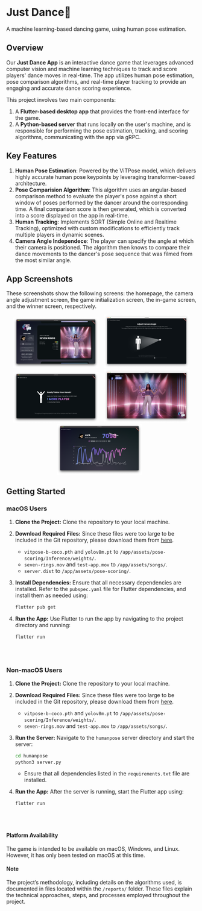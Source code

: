 # Just Dance🪩
A machine learning-based dancing game, using human pose estimation.

## Overview
Our **Just Dance App** is an interactive dance game that leverages advanced computer vision and machine learning techniques to track and score players' dance moves in real-time. The app utilizes human pose estimation, pose comparison algorithms, and real-time player tracking to provide an engaging and accurate dance scoring experience.

This project involves two main components:
1. A **Flutter-based desktop app** that provides the front-end interface for the game.
2. A **Python-based server** that runs locally on the user's machine, and is responsible for performing the pose estimation, tracking, and scoring algorithms, communicating with the app via gRPC.

## Key Features
1. **Human Pose Estimation**: Powered by the ViTPose model, which delivers highly accurate human pose keypoints by leveraging transformer-based architecture.
2. **Pose Comparision Algorithm**: This algorithm uses an angular-based comparison method to evaluate the player's pose against a short window of poses performed by the dancer around the corresponding time. A final comparison score is then generated, which is converted into a score displayed on the app in real-time.
3. **Human Tracking**: Implements SORT (Simple Online and Realtime Tracking), optimized with custom modifications to efficiently track multiple players in dynamic scenes.
4. **Camera Angle Independece**: The player can specify the angle at which their camera is positioned. The algorithm then knows to compare their dance movements to the dancer's pose sequence that was filmed from the most similar angle.

## App Screenshots

These screenshots show the following screens: the homepage, the camera angle adjustment screen, the game initialization screen, the in-game screen, and the winner screen, respectively.

<div align="center">
  <img src="./screenshots/homepage.png" alt="HomePage" width="45%" style="margin-right:10px;"/>
  <img src="./screenshots/angle_adjust.jpg" alt="CameraAngleAdjustment" width="45%"/>
</div>

<div align="center">
  <img src="./screenshots/game_start.png" alt="GameInitialization" width="45%" style="margin-right:10px;"/>
  <img src="./screenshots/in_game.jpg" alt="InGame" width="45%"/>
</div>

<div align="center">
  <img src="./screenshots/winner_page.png" alt="WinnerPage" width="45%" style="margin-right:10px;"/>
</div>

## Getting Started

### macOS Users
1. **Clone the Project:** Clone the repository to your local machine.

2. **Download Required Files:** Since these files were too large to be included in the Git repository, please download them from [here](https://drive.google.com/drive/folders/1KEBS4vHSfZPdqgpCSK7do0r8hSjc7tpv).
     - `vitpose-b-coco.pth` and `yolov8m.pt` to `/app/assets/pose-scoring/Inference/weights/`.
     - `seven-rings.mov` and `test-app.mov` to `/app/assets/songs/`.
     - `server.dist` to `/app/assets/pose-scoring/`.

3. **Install Dependencies:** Ensure that all necessary dependencies are installed. Refer to the `pubspec.yaml` file for Flutter dependencies, and install them as needed using:
     ```bash
     flutter pub get
     ```

4. **Run the App:** Use Flutter to run the app by navigating to the project directory and running:
     ```bash
     flutter run
     ```

<br></br>

### Non-macOS Users
1. **Clone the Project:** Clone the repository to your local machine.

2. **Download Required Files:** Since these files were too large to be included in the Git repository, please download them from [here](https://drive.google.com/drive/folders/1KEBS4vHSfZPdqgpCSK7do0r8hSjc7tpv).
     - `vitpose-b-coco.pth` and `yolov8m.pt` to `/app/assets/pose-scoring/Inference/weights/`.
     - `seven-rings.mov` and `test-app.mov` to `/app/assets/songs/`.

3. **Run the Server:** Navigate to the `humanpose` server directory and start the server:
     ```bash
     cd humanpose
     python3 server.py
     ```
   - Ensure that all dependencies listed in the `requirements.txt` file are installed.

4. **Run the App:** After the server is running, start the Flutter app using:
     ```bash
     flutter run
     ```

<br></br>

#### Platform Availability
The game is intended to be available on macOS, Windows, and Linux. However, it has only been tested on macOS at this time.


#### Note

The project’s methodology, including details on the algorithms used, is documented in files located within the `/reports/` folder. These files explain the technical approaches, steps, and processes employed throughout the project.

<br></br>
